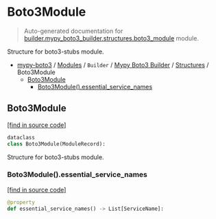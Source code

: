 # Boto3Module

> Auto-generated documentation for [builder.mypy_boto3_builder.structures.boto3_module](https://github.com/vemel/mypy_boto3/blob/master/builder/mypy_boto3_builder/structures/boto3_module.py) module.

Structure for boto3-stubs module.

- [mypy-boto3](../../../README.md#mypy_boto3) / [Modules](../../../MODULES.md#mypy-boto3-modules) / `Builder` / [Mypy Boto3 Builder](../index.md#mypy-boto3-builder) / [Structures](index.md#structures) / Boto3Module
    - [Boto3Module](#boto3module)
        - [Boto3Module().essential_service_names](#boto3moduleessential_service_names)

## Boto3Module

[[find in source code]](https://github.com/vemel/mypy_boto3/blob/master/builder/mypy_boto3_builder/structures/boto3_module.py#L14)

```python
dataclass
class Boto3Module(ModuleRecord):
```

Structure for boto3-stubs module.

### Boto3Module().essential_service_names

[[find in source code]](https://github.com/vemel/mypy_boto3/blob/master/builder/mypy_boto3_builder/structures/boto3_module.py#L25)

```python
@property
def essential_service_names() -> List[ServiceName]:
```
